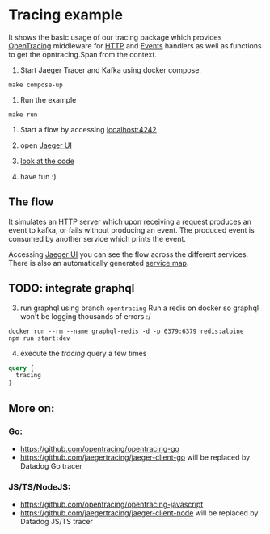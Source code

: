 # Tracing example

It shows the basic usage of our tracing package which provides [OpenTracing](https://opentracing.io/)
middleware for [HTTP](https://golang.org/pkg/net/http/#Handler)
and [Events](https://github.com/blacklane/go-libs/blob/master/x/events/events.go#L14) 
handlers as well as functions to get the opntracing.Span from the context.

1. Start Jaeger Tracer and Kafka using docker compose:
```shell
make compose-up
```

1. Run the example
```shell
make run
```

1. Start a flow by accessing [localhost:4242](http://localhost:4242/)

1. open [Jaeger UI](http://localhost:16686/search)

1. [look at the code](https://github.com/blacklane/go-libs/blob/all/opentracing/tracking/examples/main.go#L59)

1. have fun :)

## The flow

It simulates an HTTP server which upon receiving a request produces an event to kafka, or fails without producing an event.
The produced event is consumed by another service which prints the event.

Accessing [Jaeger UI](http://localhost:16686/search) you can see the flow across
the different services. There is also an automatically generated [service map](http://localhost:16686/dependencies).

## TODO: integrate graphql
3. run graphql using branch `opentracing`
   Run a redis on docker so graphql won't be logging thousands of errors :/
```shell
docker run --rm --name graphql-redis -d -p 6379:6379 redis:alpine
npm run start:dev
```

4. execute the _tracing_ query a few times
```graphql
query {
  tracing
}
```


## More on:
### Go:
- https://github.com/opentracing/opentracing-go
- https://github.com/jaegertracing/jaeger-client-go will be replaced by Datadog Go tracer

### JS/TS/NodeJS:
- https://github.com/opentracing/opentracing-javascript
- https://github.com/jaegertracing/jaeger-client-node will be replaced by Datadog JS/TS tracer
